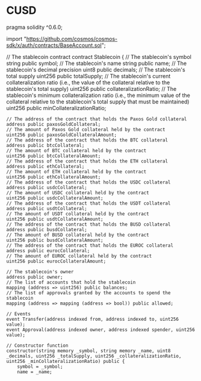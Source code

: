 # CUSD

pragma solidity ^0.6.0;

import "https://github.com/cosmos/cosmos-sdk/x/auth/contracts/BaseAccount.sol";

// The stablecoin contract
contract Stablecoin {
    // The stablecoin's symbol
    string public symbol;
    // The stablecoin's name
    string public name;
    // The stablecoin's decimal precision
    uint8 public decimals;
    // The stablecoin's total supply
    uint256 public totalSupply;
    // The stablecoin's current collateralization ratio (i.e., the value of the collateral relative to the stablecoin's total supply)
    uint256 public collateralizationRatio;
    // The stablecoin's minimum collateralization ratio (i.e., the minimum value of the collateral relative to the stablecoin's total supply that must be maintained)
    uint256 public minCollateralizationRatio;

    // The address of the contract that holds the Paxos Gold collateral
    address public paxosGoldCollateral;
    // The amount of Paxos Gold collateral held by the contract
    uint256 public paxosGoldCollateralAmount;
    // The address of the contract that holds the BTC collateral
    address public btcCollateral;
    // The amount of BTC collateral held by the contract
    uint256 public btcCollateralAmount;
    // The address of the contract that holds the ETH collateral
    address public ethCollateral;
    // The amount of ETH collateral held by the contract
    uint256 public ethCollateralAmount;
    // The address of the contract that holds the USDC collateral
    address public usdcCollateral;
    // The amount of USDC collateral held by the contract
    uint256 public usdcCollateralAmount;
    // The address of the contract that holds the USDT collateral
    address public usdtCollateral;
    // The amount of USDT collateral held by the contract
    uint256 public usdtCollateralAmount;
    // The address of the contract that holds the BUSD collateral
    address public busdCollateral;
    // The amount of BUSD collateral held by the contract
    uint256 public busdCollateralAmount;
    // The address of the contract that holds the EUROC collateral
    address public eurocCollateral;
    // The amount of EUROC collateral held by the contract
    uint256 public eurocCollateralAmount;

    // The stablecoin's owner
    address public owner;
    // The list of accounts that hold the stablecoin
    mapping (address => uint256) public balances;
    // The list of approvals granted by the accounts to spend the stablecoin
    mapping (address => mapping (address => bool)) public allowed;

    // Events
    event Transfer(address indexed from, address indexed to, uint256 value);
    event Approval(address indexed owner, address indexed spender, uint256 value);

    // Constructor function
    constructor(string memory _symbol, string memory _name, uint8 _decimals, uint256 _totalSupply, uint256 _collateralizationRatio, uint256 _minCollateralizationRatio) public {
        symbol = _symbol;
        name = _name;
       

